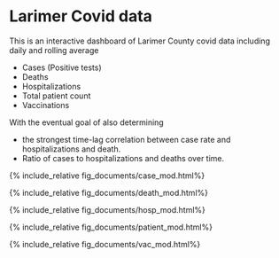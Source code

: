 # Larimer Covid data

This is an interactive dashboard of Larimer County covid data including daily and rolling average
* Cases (Positive tests)
* Deaths
* Hospitalizations
* Total patient count
* Vaccinations

With the eventual goal of also determining 
* the strongest time-lag correlation between case rate and hospitalizations and death.
* Ratio of cases to hospitalizations and deaths over time.


{% include_relative fig_documents/case_mod.html%}

{% include_relative fig_documents/death_mod.html%}

{% include_relative fig_documents/hosp_mod.html%}

{% include_relative fig_documents/patient_mod.html%}

{% include_relative fig_documents/vac_mod.html%}




